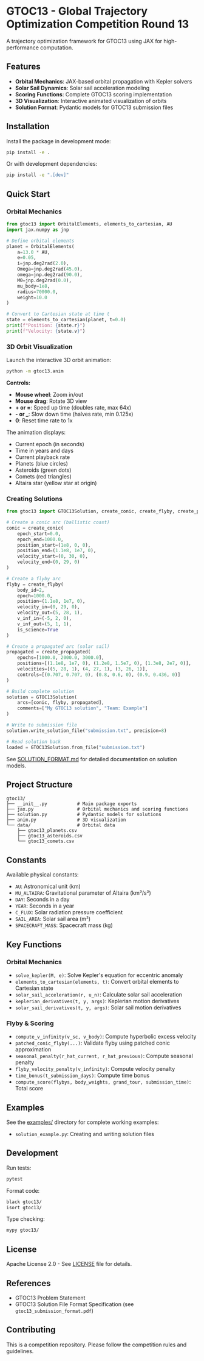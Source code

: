 # GTOC13 - Global Trajectory Optimization Competition Round 13

A trajectory optimization framework for GTOC13 using JAX for high-performance computation.

## Features

- **Orbital Mechanics**: JAX-based orbital propagation with Kepler solvers
- **Solar Sail Dynamics**: Solar sail acceleration modeling
- **Scoring Functions**: Complete GTOC13 scoring implementation
- **3D Visualization**: Interactive animated visualization of orbits
- **Solution Format**: Pydantic models for GTOC13 submission files

## Installation

Install the package in development mode:

```bash
pip install -e .
```

Or with development dependencies:

```bash
pip install -e ".[dev]"
```

## Quick Start

### Orbital Mechanics

```python
from gtoc13 import OrbitalElements, elements_to_cartesian, AU
import jax.numpy as jnp

# Define orbital elements
planet = OrbitalElements(
    a=13.0 * AU,
    e=0.05,
    i=jnp.deg2rad(2.0),
    Omega=jnp.deg2rad(45.0),
    omega=jnp.deg2rad(90.0),
    M0=jnp.deg2rad(0.0),
    mu_body=1e8,
    radius=70000.0,
    weight=10.0
)

# Convert to Cartesian state at time t
state = elements_to_cartesian(planet, t=0.0)
print(f"Position: {state.r}")
print(f"Velocity: {state.v}")
```

### 3D Orbit Visualization

Launch the interactive 3D orbit animation:

```bash
python -m gtoc13.anim
```

**Controls:**
- **Mouse wheel**: Zoom in/out
- **Mouse drag**: Rotate 3D view
- **+ or =**: Speed up time (doubles rate, max 64x)
- **- or _**: Slow down time (halves rate, min 0.125x)
- **0**: Reset time rate to 1x

The animation displays:
- Current epoch (in seconds)
- Time in years and days
- Current playback rate
- Planets (blue circles)
- Asteroids (green dots)
- Comets (red triangles)
- Altaira star (yellow star at origin)

### Creating Solutions

```python
from gtoc13 import GTOC13Solution, create_conic, create_flyby, create_propagated

# Create a conic arc (ballistic coast)
conic = create_conic(
    epoch_start=0.0,
    epoch_end=1000.0,
    position_start=(1e8, 0, 0),
    position_end=(1.1e8, 1e7, 0),
    velocity_start=(0, 30, 0),
    velocity_end=(0, 29, 0)
)

# Create a flyby arc
flyby = create_flyby(
    body_id=2,
    epoch=1000.0,
    position=(1.1e8, 1e7, 0),
    velocity_in=(0, 29, 0),
    velocity_out=(5, 28, 1),
    v_inf_in=(-5, 2, 0),
    v_inf_out=(5, 1, 1),
    is_science=True
)

# Create a propagated arc (solar sail)
propagated = create_propagated(
    epochs=[1000.0, 2000.0, 3000.0],
    positions=[(1.1e8, 1e7, 0), (1.2e8, 1.5e7, 0), (1.3e8, 2e7, 0)],
    velocities=[(5, 28, 1), (4, 27, 1), (3, 26, 1)],
    controls=[(0.707, 0.707, 0), (0.8, 0.6, 0), (0.9, 0.436, 0)]
)

# Build complete solution
solution = GTOC13Solution(
    arcs=[conic, flyby, propagated],
    comments=["My GTOC13 solution", "Team: Example"]
)

# Write to submission file
solution.write_solution_file("submission.txt", precision=8)

# Read solution back
loaded = GTOC13Solution.from_file("submission.txt")
```

See [SOLUTION_FORMAT.md](SOLUTION_FORMAT.md) for detailed documentation on solution models.

## Project Structure

```
gtoc13/
├── __init__.py           # Main package exports
├── jax.py                # Orbital mechanics and scoring functions
├── solution.py           # Pydantic models for solutions
├── anim.py               # 3D visualization
└── data/                 # Orbital data
    ├── gtoc13_planets.csv
    ├── gtoc13_asteroids.csv
    └── gtoc13_comets.csv
```

## Constants

Available physical constants:
- `AU`: Astronomical unit (km)
- `MU_ALTAIRA`: Gravitational parameter of Altaira (km³/s²)
- `DAY`: Seconds in a day
- `YEAR`: Seconds in a year
- `C_FLUX`: Solar radiation pressure coefficient
- `SAIL_AREA`: Solar sail area (m²)
- `SPACECRAFT_MASS`: Spacecraft mass (kg)

## Key Functions

### Orbital Mechanics
- `solve_kepler(M, e)`: Solve Kepler's equation for eccentric anomaly
- `elements_to_cartesian(elements, t)`: Convert orbital elements to Cartesian state
- `solar_sail_acceleration(r, u_n)`: Calculate solar sail acceleration
- `keplerian_derivatives(t, y, args)`: Keplerian motion derivatives
- `solar_sail_derivatives(t, y, args)`: Solar sail motion derivatives

### Flyby & Scoring
- `compute_v_infinity(v_sc, v_body)`: Compute hyperbolic excess velocity
- `patched_conic_flyby(...)`: Validate flyby using patched conic approximation
- `seasonal_penalty(r_hat_current, r_hat_previous)`: Compute seasonal penalty
- `flyby_velocity_penalty(v_infinity)`: Compute velocity penalty
- `time_bonus(t_submission_days)`: Compute time bonus
- `compute_score(flybys, body_weights, grand_tour, submission_time)`: Total score

## Examples

See the [examples/](examples/) directory for complete working examples:
- `solution_example.py`: Creating and writing solution files

## Development

Run tests:
```bash
pytest
```

Format code:
```bash
black gtoc13/
isort gtoc13/
```

Type checking:
```bash
mypy gtoc13/
```

## License

Apache License 2.0 - See [LICENSE](LICENSE) file for details.

## References

- GTOC13 Problem Statement
- GTOC13 Solution File Format Specification (see `gtoc13_submission_format.pdf`)

## Contributing

This is a competition repository. Please follow the competition rules and guidelines.
